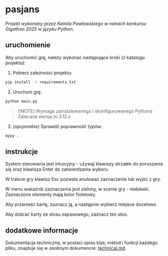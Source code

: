 # pasjans

_Projekt wykonany przez Kamila Pawłowskiego w ramach konkursu Gigathon 2025 w języku Python._

## uruchomienie

Aby uruchomić grę, należy wykonać następujące kroki (z katalogu projektu):

1. Pobierz zależności projektu:

```bash
pip install -r requirements.txt
```

2. Uruchom grę:

```bash
python main.py
```

> [!NOTE] Wymaga zainstalowanego i skonfigurowanego Pythona
> Zalecana wersja to 3.12.x

3. _(opcjonalne)_ Sprawdź poprawność typów:

```bash
mypy .
```

## instrukcje

System sterowania jest intuicyjny - używaj klawiszy strzałek do poruszania się oraz klawisza Enter do zatwierdzania wyboru.

W trakcie gry klawisz Esc pozwala anulować zaznaczenie lub wyjść z gry.

W menu wskaźnik zaznaczenia jest zielony, w scenie gry - niebieski. Zaznaczone elementy mają kolor fioletowy.

Aby przenieść kartę, zaznacz ją, a następnie wybierz miejsce docelowe.

Aby dobrać karty ze stosu zapasowego, zaznacz ten stos.

## dodatkowe informacje

Dokumentacja techniczna, w postaci opisu klas, metod i funkcji każdego pliku, znajduje się w osobnym dokumencie: [technical.md](./technical.md).